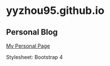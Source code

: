 # yyzhou95.github.io
## Personal Blog

[My Personal Page](https://yyzhou95.github.io)

Stylesheet: Bootstrap 4

